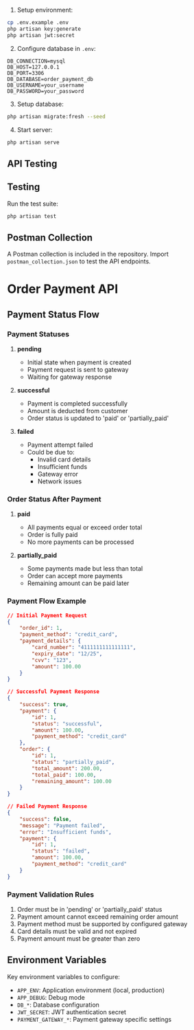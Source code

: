 1. Setup environment:

```bash
cp .env.example .env
php artisan key:generate
php artisan jwt:secret
```

2. Configure database in `.env`:

```env
DB_CONNECTION=mysql
DB_HOST=127.0.0.1
DB_PORT=3306
DB_DATABASE=order_payment_db
DB_USERNAME=your_username
DB_PASSWORD=your_password
```

3. Setup database:

```bash
php artisan migrate:fresh --seed
```

4. Start server:

```bash
php artisan serve
```

## API Testing

## Testing

Run the test suite:

```bash
php artisan test
```

## Postman Collection

A Postman collection is included in the repository. Import `postman_collection.json` to test the API endpoints.

# Order Payment API

## Payment Status Flow

### Payment Statuses

1. **pending**

    - Initial state when payment is created
    - Payment request is sent to gateway
    - Waiting for gateway response

2. **successful**

    - Payment is completed successfully
    - Amount is deducted from customer
    - Order status is updated to 'paid' or 'partially_paid'

3. **failed**
    - Payment attempt failed
    - Could be due to:
        - Invalid card details
        - Insufficient funds
        - Gateway error
        - Network issues

### Order Status After Payment

1. **paid**

    - All payments equal or exceed order total
    - Order is fully paid
    - No more payments can be processed

2. **partially_paid**
    - Some payments made but less than total
    - Order can accept more payments
    - Remaining amount can be paid later

### Payment Flow Example

```json
// Initial Payment Request
{
    "order_id": 1,
    "payment_method": "credit_card",
    "payment_details": {
        "card_number": "4111111111111111",
        "expiry_date": "12/25",
        "cvv": "123",
        "amount": 100.00
    }
}

// Successful Payment Response
{
    "success": true,
    "payment": {
        "id": 1,
        "status": "successful",
        "amount": 100.00,
        "payment_method": "credit_card"
    },
    "order": {
        "id": 1,
        "status": "partially_paid",
        "total_amount": 200.00,
        "total_paid": 100.00,
        "remaining_amount": 100.00
    }
}

// Failed Payment Response
{
    "success": false,
    "message": "Payment failed",
    "error": "Insufficient funds",
    "payment": {
        "id": 1,
        "status": "failed",
        "amount": 100.00,
        "payment_method": "credit_card"
    }
}
```

### Payment Validation Rules

1. Order must be in 'pending' or 'partially_paid' status
2. Payment amount cannot exceed remaining order amount
3. Payment method must be supported by configured gateway
4. Card details must be valid and not expired
5. Payment amount must be greater than zero

## Environment Variables

Key environment variables to configure:

-   `APP_ENV`: Application environment (local, production)
-   `APP_DEBUG`: Debug mode
-   `DB_*`: Database configuration
-   `JWT_SECRET`: JWT authentication secret
-   `PAYMENT_GATEWAY_*`: Payment gateway specific settings
